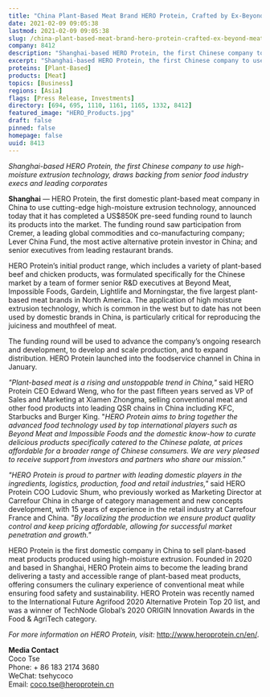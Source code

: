 ```yaml
---
title: "China Plant-Based Meat Brand HERO Protein, Crafted by Ex-Beyond Meat and Impossible Foods Senior Staffers, Closes $850K Pre-Seed Round"
date: 2021-02-09 09:05:38
lastmod: 2021-02-09 09:05:38
slug: /china-plant-based-meat-brand-hero-protein-crafted-ex-beyond-meat-and-impossible-foods
company: 8412
description: "Shanghai-based HERO Protein, the first Chinese company to use high-moisture extrusion technology, drawsbacking from senior food industry execs and leading corporates"
excerpt: "Shanghai-based HERO Protein, the first Chinese company to use high-moisture extrusion technology, drawsbacking from senior food industry execs and leading corporates"
proteins: [Plant-Based]
products: [Meat]
topics: [Business]
regions: [Asia]
flags: [Press Release, Investments]
directory: [694, 695, 1110, 1161, 1165, 1332, 8412]
featured_image: "HERO_Products.jpg"
draft: false
pinned: false
homepage: false
uuid: 8413
---
```

<p><em>Shanghai-based HERO Protein, the first Chinese company to use high-moisture extrusion technology, draws backing from senior food industry execs and leading corporates</em></p>
<p><strong>Shanghai</strong> — HERO Protein, the first domestic plant-based meat company in China to use cutting-edge high-moisture extrusion technology, announced today that it has completed a US$850K pre-seed funding round to launch its products into the market. The funding round saw participation from Cremer, a leading global commodities and co-manufacturing company; Lever China Fund, the most active alternative protein investor in China; and senior executives from leading restaurant brands.</p>
<p>HERO Protein’s initial product range, which includes a variety of plant-based beef and chicken products, was formulated specifically for the Chinese market by a team of former senior R&D executives at Beyond Meat, Impossible Foods, Gardein, Lightlife and Morningstar, the five largest plant-based meat brands in North America. The application of high moisture extrusion technology, which is common in the west but to date has not been used by domestic brands in China, is particularly critical for reproducing the juiciness and mouthfeel of meat.</p>
<p>The funding round will be used to advance the company’s ongoing research and development, to develop and scale production, and to expand distribution. HERO Protein launched into the foodservice channel in China in January.</p>
<p><em>"Plant-based meat is a rising and unstoppable trend in China,"</em> said HERO Protein CEO Edward Weng, who for the past fifteen years served as VP of Sales and Marketing at Xiamen Zhongma, selling conventional meat and other food products into leading QSR chains in China including KFC, Starbucks and Burger King. "<em>HERO Protein aims to bring together the advanced food technology used by top international players such as Beyond Meat and Impossible Foods and the domestic know-how to curate delicious products specifically catered to the Chinese palate, at prices affordable for a broader range of Chinese consumers. We are very pleased to receive support from investors and partners who share our mission."</em></p>
<p><em>"HERO Protein is proud to partner with leading domestic players in the ingredients, logistics, production, food and retail industries,"</em> said HERO Protein COO Ludovic Shum, who previously worked as Marketing Director at Carrefour China in charge of category management and new concepts development, with 15 years of experience in the retail industry at Carrefour France and China. <em>"By localizing the production we ensure product quality control and keep pricing affordable, allowing for successful market penetration and growth."</em></p>
<p>HERO Protein is the first domestic company in China to sell plant-based meat products produced using high-moisture extrusion. Founded in 2020 and based in Shanghai, HERO Protein aims to become the leading brand delivering a tasty and accessible range of plant-based meat products, offering consumers the culinary experience of conventional meat while ensuring food safety and sustainability. HERO Protein was recently named to the International Future Agrifood 2020 Alternative Protein Top 20 list, and was a winner of TechNode Global’s 2020 ORIGIN Innovation Awards in the Food & AgriTech category.</p>
<p><em>For more information on HERO Protein, visit: </em><a href="http://www.heroprotein.cn/en/">http://www.heroprotein.cn/en/</a>.</p>
<p><strong>Media Contact</strong><br />
Coco Tse<br />
Phone: + 86 183 2174 3680<br />
WeChat: tsehycoco<br />
Email: <a href="mailto:coco.tse@heroprotein.cn">coco.tse@heroprotein.cn</a></p>

